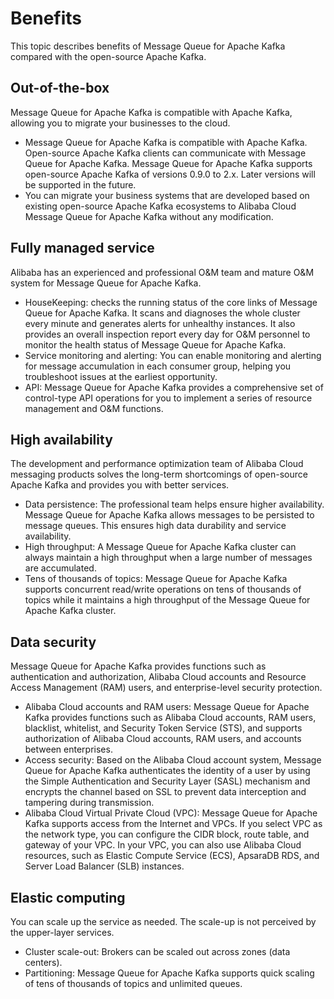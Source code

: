 # Benefits

This topic describes benefits of Message Queue for Apache Kafka compared with the open-source Apache Kafka.

## Out-of-the-box

Message Queue for Apache Kafka is compatible with Apache Kafka, allowing you to migrate your businesses to the cloud.

-   Message Queue for Apache Kafka is compatible with Apache Kafka. Open-source Apache Kafka clients can communicate with Message Queue for Apache Kafka. Message Queue for Apache Kafka supports open-source Apache Kafka of versions 0.9.0 to 2.x. Later versions will be supported in the future.
-   You can migrate your business systems that are developed based on existing open-source Apache Kafka ecosystems to Alibaba Cloud Message Queue for Apache Kafka without any modification.

## Fully managed service

Alibaba has an experienced and professional O&M team and mature O&M system for Message Queue for Apache Kafka.

-   HouseKeeping: checks the running status of the core links of Message Queue for Apache Kafka. It scans and diagnoses the whole cluster every minute and generates alerts for unhealthy instances. It also provides an overall inspection report every day for O&M personnel to monitor the health status of Message Queue for Apache Kafka.
-   Service monitoring and alerting: You can enable monitoring and alerting for message accumulation in each consumer group, helping you troubleshoot issues at the earliest opportunity.
-   API: Message Queue for Apache Kafka provides a comprehensive set of control-type API operations for you to implement a series of resource management and O&M functions.

## High availability

The development and performance optimization team of Alibaba Cloud messaging products solves the long-term shortcomings of open-source Apache Kafka and provides you with better services.

-   Data persistence: The professional team helps ensure higher availability. Message Queue for Apache Kafka allows messages to be persisted to message queues. This ensures high data durability and service availability.
-   High throughput: A Message Queue for Apache Kafka cluster can always maintain a high throughput when a large number of messages are accumulated.
-   Tens of thousands of topics: Message Queue for Apache Kafka supports concurrent read/write operations on tens of thousands of topics while it maintains a high throughput of the Message Queue for Apache Kafka cluster.

## Data security

Message Queue for Apache Kafka provides functions such as authentication and authorization, Alibaba Cloud accounts and Resource Access Management \(RAM\) users, and enterprise-level security protection.

-   Alibaba Cloud accounts and RAM users: Message Queue for Apache Kafka provides functions such as Alibaba Cloud accounts, RAM users, blacklist, whitelist, and Security Token Service \(STS\), and supports authorization of Alibaba Cloud accounts, RAM users, and accounts between enterprises.
-   Access security: Based on the Alibaba Cloud account system, Message Queue for Apache Kafka authenticates the identity of a user by using the Simple Authentication and Security Layer \(SASL\) mechanism and encrypts the channel based on SSL to prevent data interception and tampering during transmission.
-   Alibaba Cloud Virtual Private Cloud \(VPC\): Message Queue for Apache Kafka supports access from the Internet and VPCs. If you select VPC as the network type, you can configure the CIDR block, route table, and gateway of your VPC. In your VPC, you can also use Alibaba Cloud resources, such as Elastic Compute Service \(ECS\), ApsaraDB RDS, and Server Load Balancer \(SLB\) instances.

## Elastic computing

You can scale up the service as needed. The scale-up is not perceived by the upper-layer services.

-   Cluster scale-out: Brokers can be scaled out across zones \(data centers\).
-   Partitioning: Message Queue for Apache Kafka supports quick scaling of tens of thousands of topics and unlimited queues.

